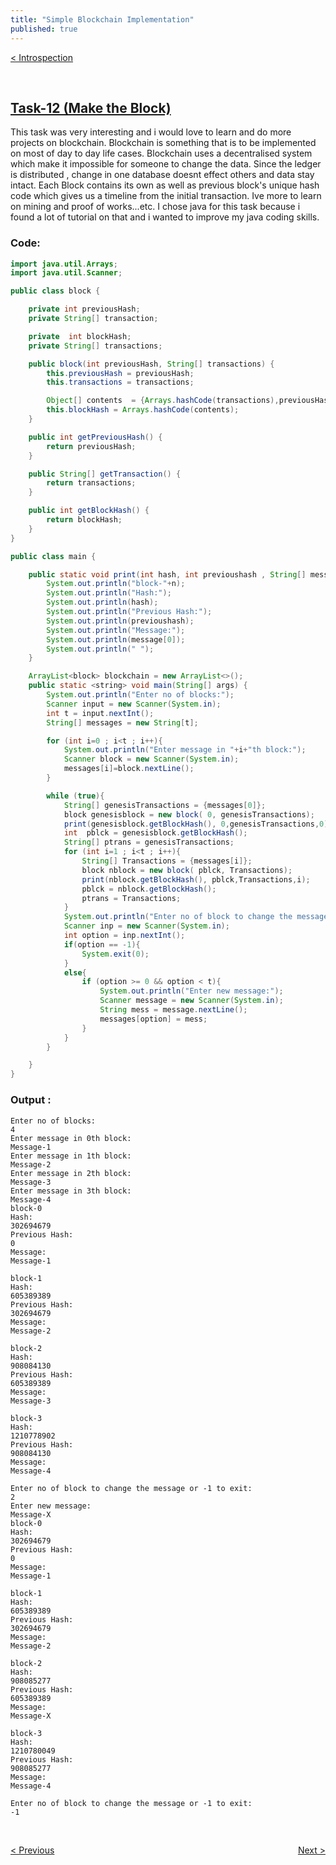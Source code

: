 ```yaml
---
title: "Simple Blockchain Implementation"
published: true
---
```

<p style="text-align:left; color:white">
<a href="/2021/11/19/Amfoss/index.html" >< Introspection</a>
</p>
<br/>

## [Task-12 (Make the Block)](https://github.com/Akshaj000/amfoss-tasks/tree/master/task-12)
This task was very interesting and i would love to learn and do more projects on blockchain. Blockchain is something that is to be implemented on most of day to day life cases. Blockchain uses a decentralised system which make it impossible for someone to change the data. Since the ledger is distributed , change in one database doesnt effect others and data stay intact. Each Block contains its own as well as previous block's unique hash code which gives us a timeline from the initial transaction. Ive more to learn on mining and proof of works...etc. I chose java for this task because i found a lot of tutorial on that and i wanted to improve my java coding skills.
### Code:
```java
import java.util.Arrays;
import java.util.Scanner;

public class block {

    private int previousHash;
    private String[] transaction;

    private  int blockHash;
    private String[] transactions;

    public block(int previousHash, String[] transactions) {
        this.previousHash = previousHash;
        this.transactions = transactions;

        Object[] contents  = {Arrays.hashCode(transactions),previousHash};
        this.blockHash = Arrays.hashCode(contents);
    }

    public int getPreviousHash() {
        return previousHash;
    }

    public String[] getTransaction() {
        return transactions;
    }

    public int getBlockHash() {
        return blockHash;
    }
}

public class main {

    public static void print(int hash, int previoushash , String[] message ,int  n){
        System.out.println("block-"+n);
        System.out.println("Hash:");
        System.out.println(hash);
        System.out.println("Previous Hash:");
        System.out.println(previoushash);
        System.out.println("Message:");
        System.out.println(message[0]);
        System.out.println(" ");
    }

    ArrayList<block> blockchain = new ArrayList<>();
    public static <string> void main(String[] args) {
        System.out.println("Enter no of blocks:");
        Scanner input = new Scanner(System.in);
        int t = input.nextInt();
        String[] messages = new String[t];

        for (int i=0 ; i<t ; i++){
            System.out.println("Enter message in "+i+"th block:");
            Scanner block = new Scanner(System.in);
            messages[i]=block.nextLine();
        }

        while (true){
            String[] genesisTransactions = {messages[0]};
            block genesisblock = new block( 0, genesisTransactions);
            print(genesisblock.getBlockHash(), 0,genesisTransactions,0);
            int  pblck = genesisblock.getBlockHash();
            String[] ptrans = genesisTransactions;
            for (int i=1 ; i<t ; i++){
                String[] Transactions = {messages[i]};
                block nblock = new block( pblck, Transactions);
                print(nblock.getBlockHash(), pblck,Transactions,i);
                pblck = nblock.getBlockHash();
                ptrans = Transactions;
            }
            System.out.println("Enter no of block to change the message or -1 to exit: ");
            Scanner inp = new Scanner(System.in);
            int option = inp.nextInt();
            if(option == -1){
                System.exit(0);
            }
            else{
                if (option >= 0 && option < t){
                    System.out.println("Enter new message:");
                    Scanner message = new Scanner(System.in);
                    String mess = message.nextLine();
                    messages[option] = mess;
                }
            }
        }

    }
}
```

### Output :

```
Enter no of blocks:
4
Enter message in 0th block:
Message-1
Enter message in 1th block:
Message-2
Enter message in 2th block:
Message-3
Enter message in 3th block:
Message-4
block-0
Hash:
302694679
Previous Hash:
0
Message:
Message-1
 
block-1
Hash:
605389389
Previous Hash:
302694679
Message:
Message-2
 
block-2
Hash:
908084130
Previous Hash:
605389389
Message:
Message-3
 
block-3
Hash:
1210778902
Previous Hash:
908084130
Message:
Message-4
 
Enter no of block to change the message or -1 to exit: 
2
Enter new message:
Message-X
block-0
Hash:
302694679
Previous Hash:
0
Message:
Message-1
 
block-1
Hash:
605389389
Previous Hash:
302694679
Message:
Message-2
 
block-2
Hash:
908085277
Previous Hash:
605389389
Message:
Message-X
 
block-3
Hash:
1210780049
Previous Hash:
908085277
Message:
Message-4
 
Enter no of block to change the message or -1 to exit: 
-1
```


<br/>
<p style="text-align:left;">
<a href="/2021/09/30/htmljs/index.html" >< Previous</a>
<span style="float:right;"><a href="/2021/11/12/lemesee/index.html" >Next ></a>
</span>
</p>
